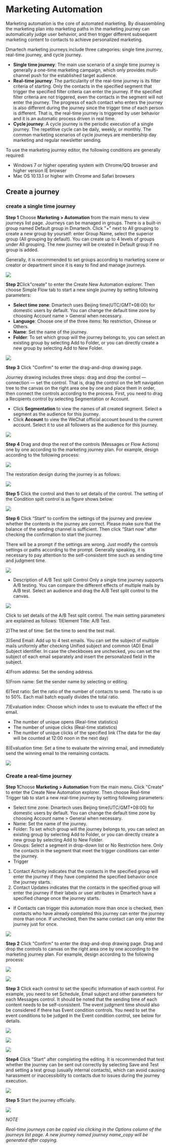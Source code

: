 # Marketing Automation

Marketing automation is the core of automated marketing. By disassembling the marketing plan into marketing paths in the marketing journey can automatically judge user behavior, and then trigger different subsequent marketing content to contacts to achieve personalized marketing. 

Dmartech marketing journeys include three categories: single time journey, real-time journey, and cycle journey.

* **Single time journey**: The main use scenario of a single time journey is generally a one-time marketing campaign, which only provides multi-channel push for the established target audience. 
* **Real-time journey**: The particularity of the real-time journey is its filter criteria of starting. Only the contacts in the specified segment that trigger the specified filter criteria can enter the journey. If the specified filter criteria are not triggered, even the contacts in the segment will not enter the journey. The progress of each contact who enters the journey is also different during the journey since the trigger time of each person is different. That is, the real-time journey is triggered by user behavior and it is an automatic process driven in real time. 
* **Cycle journey**: A cycle journey is the periodic execution of a single journey. The repetitive cycle can be daily, weekly, or monthly. The common marketing scenarios of cycle journeys are membership day marketing and regular newsletter sending.

To use the marketing journey editor, the following conditions are generally required: 

* Windows 7 or higher operating system with Chrome/QQ browser and higher version IE browser 
* Mac OS 10.13.1 or higher with Chrome and Safari browsers

## Create  a journey

### create a single time journey

**Step 1** Choose **Marketing &gt; Automation** from the main menu to view journeys list page. Journeys can be managed in groups. There is a built-in group named Default group in Dmartech. Click "+" next to All grouping to create a new group by yourself: enter Group Name, select the superior group \(All grouping by default\). You can create up to 4 levels of groups under All grouping. The new journey will be created in Default group if no group is added. 

Generally, it is recommended to set groups according to marketing scene or creator or department since it is easy to find and manage journeys.

![](.gitbook/assets/image%20%28511%29.png)

**Step 2**Click"create" to enter the Create New Automation explorer. Then choose Simple Flow tab to start a new single journey by setting following parameters: 

* **Select time zone**: Dmartech uses Beijing time\(UTC/GMT+08:00\) for domestic users by default. You can change the default time zone by choosing Account name &gt; General when necessary. 
* **Language**: Choose one of the three items: No restriction, Chinese or Others. 
* **Name**: Set the name of the journey. 
* **Folder**: To set which group will the journey belongs to, you can select an existing group by selecting Add to Folder, or you can directly create a new group by selecting Add to New Folder.

![](.gitbook/assets/image%20%28491%29.png)

**Step 3** Click "Confirm" to enter the drag-and-drop drawing page. 

Journey drawing includes three steps: drag and drop the control — connection — set the control. That is, drag the control on the left navigation tree to the canvas on the right area one by one and place them in order, then connect the controls according to the process. First, you need to drag a Recipients control by selecting Segmentation or Account. 

* Click **Segmentation** to view the names of all created segment. Select a segment as the audience for this journey. 
* Click **Account** to view the WeChat official account bound to the current account. Select it to use all followers as the audience for this journey.

![](.gitbook/assets/image%20%28508%29.png)

**Step 4** Drag and drop the rest of the controls \(Messages or Flow Actions\) one by one according to the marketing journey plan. For example, design according to the following process:

![](.gitbook/assets/image%20%28494%29.png)

The restoration design during the journey is as follows:

![](.gitbook/assets/image%20%28505%29.png)

**Step 5** Click the control and then to set details of the control. The setting of the Condition spilt control is as figure shows below:

![](.gitbook/assets/image%20%28495%29.png)

**Step 6** Click “Start“ to confirm the settings of the journey and preview whether the contents in the journey are correct. Please make sure that the balance of the sending channel is sufficient. Then click “Start now“ after checking the confirmation to start the journey. 

There will be a prompt if the settings are wrong. Just modify the controls settings or paths according to the prompt. Generally speaking, it is necessary to pay attention to the self-consistent time such as sending time and judgment time.

![](.gitbook/assets/image%20%28493%29.png)

* Description of A/B Test split Control Only a single time journey supports A/B testing. You can compare the different effects of multiple mails by A/B test. Select an audience and drag the A/B Test split control to the canvas.

![](.gitbook/assets/image%20%28507%29.png)

Click to set details of the A/B Test split control. The main setting parameters are explained as follows: 1\)Element Title: A/B Test. 

2\)The test of time: Set the time to send the test mail. 

3\)Send Email: Add up to 4 test emails. You can set the subject of multiple mails uniformly after checking Unified subject and common \(AD\) Email Subject identifier. In case the checkboxes are unchecked, you can set the subject of each email separately and insert the personalized field in the subject. 

4\)From address: Set the sending address. 

5\)From name: Set the sender name by selecting or editing. 

6\)Test ratio: Set the ratio of the number of contacts to send. The ratio is up to 50%. Each mail batch equally divides the total ratio. 

7\)Evaluation index: Choose which index to use to evaluate the effect of the email. 

* The number of unique opens \(Real-time statistics\) 
* The number of unique clicks \(Real-time statistics\) 
* The number of unique clicks of the specified link \(The data for the day will be counted at 12:00 noon in the next day\) 

8\)Evaluation time: Set a time to evaluate the winning email, and immediately send the winning email to the remaining contacts.

![](.gitbook/assets/image%20%28503%29.png)

### Create a real-time journey

**Step 1**Choose **Marketing &gt; Automation** from the main menu. Click "Create" to enter the Create New Automation explorer. Then choose Real-time Trigger tab to start a new real-time journey by setting following parameters: 

* Select time zone: Dmartech uses Beijing time\(UTC/GMT+08:00\) for domestic users by default. You can change the default time zone by choosing Account name &gt; General when necessary. 
* Name: Set the name of the journey. 
* Folder: To set which group will the journey belongs to, you can select an existing group by selecting Add to Folder, or you can directly create a new group by selecting Add to New Folder. 
* Groups: Select a segment in drop-down list or No Restriction here. Only the contacts in the segment that meet the trigger conditions can enter the journey. 
* Trigger 

1. Contact Activity indicates that the contacts in the specified group will enter the journey if they have completed the specified behavior once the journey starts. 
2. Contact Updates indicates that the contacts in the specified group will enter the journey if their labels or user attributes in Dmartech have a specified change once the journey starts. 

* If Contacts can trigger this automation more than once is checked, then contacts who have already completed this journey can enter the journey more than once. If unchecked, then the same contact can only enter the journey just for once.

![](.gitbook/assets/image%20%28489%29.png)

**Step 2** Click "Confirm" to enter the drag-and-drop drawing page. Drag and drop the controls to canvas on the right area one by one according to the marketing journey plan. For example, design according to the following process:

![](.gitbook/assets/image%20%28506%29.png)

![](.gitbook/assets/image%20%28509%29.png)

**Step 3** Click each control to set the specific information of each control. For example, you need to set Schedule, Email subject and other parameters for each Messages control. It should be noted that the sending time of each content needs to be self-consistent. The event judgment time should also be considered if there has Event condition controls. You need to set the event conditions to be judged in the Event condition control, see below for details.

![](.gitbook/assets/image%20%28499%29.png)

![](.gitbook/assets/image%20%28492%29.png)

![](.gitbook/assets/image%20%28488%29.png)

**Step4** Click "Start" after completing the editing. It is recommended that test whether the journey can be sent out correctly by selecting Save and Test and setting a test group \(usually internal contacts\), which can avoid causing harassment or inaccessibility to contacts due to issues during the journey execution.

![](.gitbook/assets/image%20%28500%29.png)

**Step 5** Start the journey officially.

![](.gitbook/assets/image%20%28501%29.png)

_NOTE_

 _Real-time journeys can be copied via clicking in the Options column of the journeys list page. A new journey named journey name\_copy will be generated after copying._

